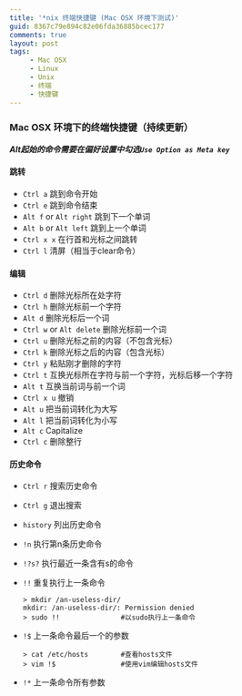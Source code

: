 ```yaml
---
title: '*nix 终端快捷键 (Mac OSX 环境下测试)'
guid: 8367c79e894c82e06fda36885bcec177
comments: true
layout: post
tags:
     - Mac OSX
     - Linux
     - Unix
     - 终端
     - 快捷键
---
```


### Mac OSX 环境下的终端快捷键（持续更新）
***Alt起始的命令需要在偏好设置中勾选`Use Option as Meta key`***  

#### 跳转

 - `Ctrl a` 跳到命令开始  
 - `Ctrl e` 跳到命令结束
 - `Alt f` or `Alt right` 跳到下一个单词
 - `Alt b` or `Alt left` 跳到上一个单词
 - `Ctrl x x` 在行首和光标之间跳转
 - `Ctrl l` 清屏（相当于clear命令）

#### 编辑

 - `Ctrl d` 删除光标所在处字符
 - `Ctrl h` 删除光标前一个字符
 - `Alt d` 删除光标后一个词
 - `Ctrl w` or `Alt delete` 删除光标前一个词
 - `Ctrl u` 删除光标之前的内容（不包含光标）
 - `Ctrl k` 删除光标之后的内容（包含光标）
 - `Ctrl y` 粘贴刚才删除的字符
 - `Ctrl t` 互换光标所在字符与前一个字符，光标后移一个字符
 - `Alt t` 互换当前词与前一个词
 - `Ctrl x u` 撤销
 - `Alt u` 把当前词转化为大写
 - `Alt l` 把当前词转化为小写
 - `Alt c` Capitalize
 - `Ctrl c` 删除整行

#### 历史命令

 - `Ctrl r` 搜索历史命令
 - `Ctrl g` 退出搜索
 - `history` 列出历史命令
 - `!n` 执行第n条历史命令
 - `!?s?` 执行最近一条含有s的命令
 - `!!` 重复执行上一条命令

	```
	> mkdir /an-useless-dir/
	mkdir: /an-useless-dir/: Permission denied
	> sudo !!				#以sudo执行上一条命令
	```
 - `!$` 上一条命令最后一个的参数

	```
	> cat /etc/hosts		#查看hosts文件
	> vim !$				#使用vim编辑hosts文件
	```
 - `!*` 上一条命令所有参数